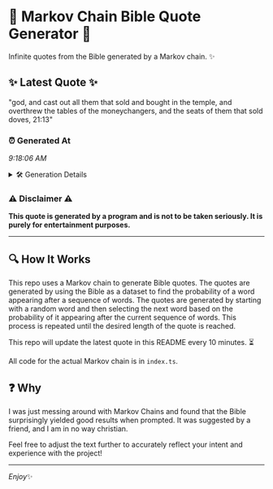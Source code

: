 # 📖 Markov Chain Bible Quote Generator 📖

Infinite quotes from the Bible generated by a Markov chain. ✨

## ✨ Latest Quote ✨
"god, and cast out all them that sold and bought in the temple, and overthrew the tables of the moneychangers, and the seats of them that sold doves, 21:13"

### ⏰ Generated At
*9:18:06 AM*

<details>
    <summary>🛠️ Generation Details</summary>
    <p>
        <strong>🌱 Seed:</strong> god,<br>
        <strong>🔄 Iterations:</strong> 28<br>
        <strong>📜 Context History:</strong><br>[ god, ]: and<br>[ god,, and ]: cast<br>[ god,, and, cast ]: out<br>[ god,, and, cast, out ]: all<br>[ god,, and, cast, out, all ]: them<br>[ god,, and, cast, out, all, them ]: that<br>[ and, cast, out, all, them, that ]: sold<br>[ cast, out, all, them, that, sold ]: and<br>[ out, all, them, that, sold, and ]: bought<br>[ all, them, that, sold, and, bought ]: in<br>[ them, that, sold, and, bought, in ]: the<br>[ that, sold, and, bought, in, the ]: temple,<br>[ sold, and, bought, in, the, temple, ]: and<br>[ and, bought, in, the, temple,, and ]: overthrew<br>[ bought, in, the, temple,, and, overthrew ]: the<br>[ in, the, temple,, and, overthrew, the ]: tables<br>[ the, temple,, and, overthrew, the, tables ]: of<br>[ temple,, and, overthrew, the, tables, of ]: the<br>[ and, overthrew, the, tables, of, the ]: moneychangers,<br>[ overthrew, the, tables, of, the, moneychangers, ]: and<br>[ the, tables, of, the, moneychangers,, and ]: the<br>[ tables, of, the, moneychangers,, and, the ]: seats<br>[ of, the, moneychangers,, and, the, seats ]: of<br>[ the, moneychangers,, and, the, seats, of ]: them<br>[ moneychangers,, and, the, seats, of, them ]: that<br>[ and, the, seats, of, them, that ]: sold<br>[ the, seats, of, them, that, sold ]: doves,<br>[ seats, of, them, that, sold, doves, ]: 21:13<br>
    </p>
</details>

### ⚠️ Disclaimer ⚠️
**This quote is generated by a program and is not to be taken seriously. It is purely for entertainment purposes.**

---

## 🔍 How It Works

This repo uses a Markov chain to generate Bible quotes. The quotes are generated by using the Bible as a dataset to find the probability of a word appearing after a sequence of words. The quotes are generated by starting with a random word and then selecting the next word based on the probability of it appearing after the current sequence of words. This process is repeated until the desired length of the quote is reached.

This repo will update the latest quote in this README every 10 minutes. ⏳

All code for the actual Markov chain is in `index.ts`.

## ❓ Why

I was just messing around with Markov Chains and found that the Bible surprisingly yielded good results when prompted. 
It was suggested by a friend, and I am in no way christian.

Feel free to adjust the text further to accurately reflect your intent and experience with the project!

---

*Enjoy*✨
